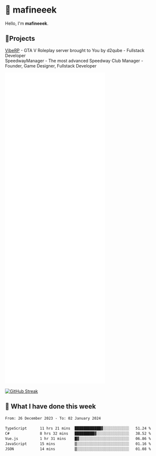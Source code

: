 # 👋 mafineeek
Hello, I'm **mafineeek**.

## 📝Projects

[VibeRP](https://v-rp.pl) - GTA V Roleplay server brought to You by d2qube - Fullstack Developer<br/>
SpeedwayManager - The most advanced Speedway Club Manager - Founder, Game Designer, Fullstack Developer


![](./github-metrics.svg)

[![GitHub Streak](https://streak-stats.demolab.com/?user=mafineeek)](https://git.io/streak-stats)

## 📰 What I have done this week
<!--START_SECTION:waka-->

```txt
From: 26 December 2023 - To: 02 January 2024

TypeScript      11 hrs 21 mins  ████████████▓░░░░░░░░░░░░   51.24 %
C#              8 hrs 32 mins   █████████▓░░░░░░░░░░░░░░░   38.52 %
Vue.js          1 hr 31 mins    █▓░░░░░░░░░░░░░░░░░░░░░░░   06.86 %
JavaScript      15 mins         ▒░░░░░░░░░░░░░░░░░░░░░░░░   01.16 %
JSON            14 mins         ▒░░░░░░░░░░░░░░░░░░░░░░░░   01.08 %
```

<!--END_SECTION:waka-->
